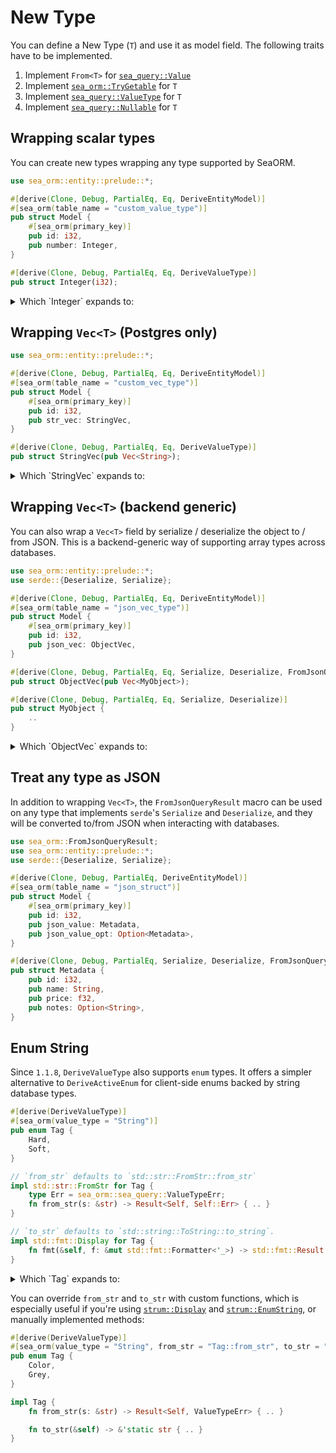 # New Type

You can define a New Type (`T`) and use it as model field. The following traits have to be implemented.

1. Implement `From<T>` for [`sea_query::Value`](https://docs.rs/sea-query/*/sea_query/value/enum.Value.html)
2. Implement [`sea_orm::TryGetable`](https://docs.rs/sea-orm/*/sea_orm/trait.TryGetable.html) for `T`
3. Implement [`sea_query::ValueType`](https://docs.rs/sea-query/*/sea_query/value/trait.ValueType.html) for `T`
4. Implement [`sea_query::Nullable`](https://docs.rs/sea-query/*/sea_query/value/trait.Nullable.html) for `T`

## Wrapping scalar types

You can create new types wrapping any type supported by SeaORM.

```rust
use sea_orm::entity::prelude::*;

#[derive(Clone, Debug, PartialEq, Eq, DeriveEntityModel)]
#[sea_orm(table_name = "custom_value_type")]
pub struct Model {
    #[sea_orm(primary_key)]
    pub id: i32,
    pub number: Integer,
}

#[derive(Clone, Debug, PartialEq, Eq, DeriveValueType)]
pub struct Integer(i32);
```

<details>
    <summary>Which `Integer` expands to:</summary>

```rust
#[automatically_derived]
impl std::convert::From<Integer> for sea_orm::Value {
    fn from(source: Integer) -> Self {
        source.0.into()
    }
}

#[automatically_derived]
impl sea_orm::TryGetable for Integer {
    fn try_get_by<I: sea_orm::ColIdx>(res: &sea_orm::QueryResult, idx: I)
        -> std::result::Result<Self, sea_orm::TryGetError> {
        <i32 as sea_orm::TryGetable>::try_get_by(res, idx).map(|v| Integer(v))
    }
}

#[automatically_derived]
impl sea_orm::sea_query::ValueType for Integer {
    fn try_from(v: sea_orm::Value) -> std::result::Result<Self, sea_orm::sea_query::ValueTypeErr> {
        <i32 as sea_orm::sea_query::ValueType>::try_from(v).map(|v| Integer(v))
    }

    fn type_name() -> std::string::String {
        stringify!(Integer).to_owned()
    }

    fn array_type() -> sea_orm::sea_query::ArrayType {
        sea_orm::sea_query::ArrayType::Int
    }

    fn column_type() -> sea_orm::sea_query::ColumnType {
        sea_orm::sea_query::ColumnType::Integer
    }
}

#[automatically_derived]
impl sea_orm::sea_query::Nullable for Integer {
    fn null() -> sea_orm::Value {
        <i32 as sea_orm::sea_query::Nullable>::null()
    }
}
```
</details>

## Wrapping `Vec<T>` (Postgres only)

```rust
use sea_orm::entity::prelude::*;

#[derive(Clone, Debug, PartialEq, Eq, DeriveEntityModel)]
#[sea_orm(table_name = "custom_vec_type")]
pub struct Model {
    #[sea_orm(primary_key)]
    pub id: i32,
    pub str_vec: StringVec,
}

#[derive(Clone, Debug, PartialEq, Eq, DeriveValueType)]
pub struct StringVec(pub Vec<String>);
```

<details>
    <summary>Which `StringVec` expands to:</summary>

```rust
#[automatically_derived]
impl std::convert::From<StringVec> for Value {
    fn from(source: StringVec) -> Self {
        source.0.into()
    }
}

#[automatically_derived]
impl sea_orm::TryGetable for StringVec {
    fn try_get_by<I: sea_orm::ColIdx>(res: &QueryResult, idx: I) -> Result<Self, sea_orm::TryGetError> {
        <Vec<String> as sea_orm::TryGetable>::try_get_by(res, idx).map(|v| StringVec(v))
    }
}

#[automatically_derived]
impl sea_orm::sea_query::ValueType for StringVec {
    fn try_from(v: Value) -> Result<Self, sea_orm::sea_query::ValueTypeErr> {
        <Vec<String> as sea_orm::sea_query::ValueType>::try_from(v).map(|v| StringVec(v))
    }

    fn type_name() -> String {
        stringify!(StringVec).to_owned()
    }

    fn array_type() -> sea_orm::sea_query::ArrayType {
        sea_orm::sea_query::ArrayType::String
    }

    fn column_type() -> sea_orm::sea_query::ColumnType {
        sea_orm::sea_query::ColumnType::String(StringLen::None)
    }
}

#[automatically_derived]
impl sea_orm::sea_query::Nullable for Integer {
    fn null() -> sea_orm::Value {
        <Vec<String> as sea_orm::sea_query::Nullable>::null()
    }
}
```
</details>

## Wrapping `Vec<T>` (backend generic)

You can also wrap a `Vec<T>` field by serialize / deserialize the object to / from JSON. This is a backend-generic way of supporting array types across databases.

```rust
use sea_orm::entity::prelude::*;
use serde::{Deserialize, Serialize};

#[derive(Clone, Debug, PartialEq, Eq, DeriveEntityModel)]
#[sea_orm(table_name = "json_vec_type")]
pub struct Model {
    #[sea_orm(primary_key)]
    pub id: i32,
    pub json_vec: ObjectVec,
}

#[derive(Clone, Debug, PartialEq, Eq, Serialize, Deserialize, FromJsonQueryResult)]
pub struct ObjectVec(pub Vec<MyObject>);

#[derive(Clone, Debug, PartialEq, Eq, Serialize, Deserialize)]
pub struct MyObject {
    ..
}
```

<details>
    <summary>Which `ObjectVec` expands to:</summary>

```rust
impl sea_orm::TryGetableFromJson for ObjectVec {}

impl std::convert::From<ObjectVec> for sea_orm::Value {
    fn from(source: ObjectVec) -> Self {
        sea_orm::Value::Json(serde_json::to_value(&source).ok().map(|s| std::boxed::Box::new(s)))
    }
}

impl sea_orm::sea_query::ValueType for ObjectVec {
    fn try_from(v: sea_orm::Value) -> Result<Self, sea_orm::sea_query::ValueTypeErr> {
        match v {
            sea_orm::Value::Json(Some(json)) => Ok(
                serde_json::from_value(*json).map_err(|_| sea_orm::sea_query::ValueTypeErr)?,
            ),
            _ => Err(sea_orm::sea_query::ValueTypeErr),
        }
    }

    fn type_name() -> String {
        stringify!(ObjectVec).to_owned()
    }

    fn array_type() -> sea_orm::sea_query::ArrayType {
        sea_orm::sea_query::ArrayType::Json
    }

    fn column_type() -> sea_orm::sea_query::ColumnType {
        sea_orm::sea_query::ColumnType::Json
    }
}

impl sea_orm::sea_query::Nullable for ObjectVec {
    fn null() -> sea_orm::Value {
        sea_orm::Value::Json(None)
    }
}
```
</details>

## Treat any type as JSON

In addition to wrapping `Vec<T>`, the `FromJsonQueryResult` macro can be used on any type that implements `serde`'s `Serialize` and `Deserialize`, and they will be converted to/from JSON when interacting with databases.

```rust
use sea_orm::FromJsonQueryResult;
use sea_orm::entity::prelude::*;
use serde::{Deserialize, Serialize};

#[derive(Clone, Debug, PartialEq, DeriveEntityModel)]
#[sea_orm(table_name = "json_struct")]
pub struct Model {
    #[sea_orm(primary_key)]
    pub id: i32,
    pub json_value: Metadata,
    pub json_value_opt: Option<Metadata>,
}

#[derive(Clone, Debug, PartialEq, Serialize, Deserialize, FromJsonQueryResult)]
pub struct Metadata {
    pub id: i32,
    pub name: String,
    pub price: f32,
    pub notes: Option<String>,
}
```

## Enum String

Since `1.1.8`, `DeriveValueType` also supports `enum` types. It offers a simpler alternative to `DeriveActiveEnum` for client-side enums backed by string database types.

```rust
#[derive(DeriveValueType)]
#[sea_orm(value_type = "String")]
pub enum Tag {
    Hard,
    Soft,
}

// `from_str` defaults to `std::str::FromStr::from_str`
impl std::str::FromStr for Tag {
    type Err = sea_orm::sea_query::ValueTypeErr;
    fn from_str(s: &str) -> Result<Self, Self::Err> { .. }
}

// `to_str` defaults to `std::string::ToString::to_string`.
impl std::fmt::Display for Tag {
    fn fmt(&self, f: &mut std::fmt::Formatter<'_>) -> std::fmt::Result { .. }
}
```

<details>
    <summary>Which `Tag` expands to:</summary>

```rust
#[automatically_derived]
impl std::convert::From<Tag> for sea_orm::Value {
    fn from(source: Tag) -> Self {
        std::string::ToString::to_string(&source).into()
    }
}

#[automatically_derived]
impl sea_orm::TryGetable for Tag {
    fn try_get_by<I: sea_orm::ColIdx>(res: &sea_orm::QueryResult, idx: I)
        -> std::result::Result<Self, sea_orm::TryGetError> {
        let string = String::try_get_by(res, idx)?;
        std::str::FromStr::from_str(&string).map_err(|err| sea_orm::TryGetError::DbErr(sea_orm::DbErr::Type(format!("{err:?}"))))
    }
}

#[automatically_derived]
impl sea_orm::sea_query::ValueType for Tag {
    fn try_from(v: sea_orm::Value) -> std::result::Result<Self, sea_orm::sea_query::ValueTypeErr> {
        let string = <String as sea_orm::sea_query::ValueType>::try_from(v)?;
        std::str::FromStr::from_str(&string).map_err(|_| sea_orm::sea_query::ValueTypeErr)
    }

    fn type_name() -> std::string::String {
        stringify!(Tag).to_owned()
    }

    fn array_type() -> sea_orm::sea_query::ArrayType {
        sea_orm::sea_query::ArrayType::String
    }

    fn column_type() -> sea_orm::sea_query::ColumnType {
        sea_orm::sea_query::ColumnType::String(sea_orm::sea_query::StringLen::None)
    }
}

#[automatically_derived]
impl sea_orm::sea_query::Nullable for Tag {
    fn null() -> sea_orm::Value {
        sea_orm::Value::String(None)
    }
}
```
</details>

You can override `from_str` and `to_str` with custom functions, which is especially useful if you're using [`strum::Display`](https://docs.rs/strum/latest/strum/derive.Display.html) and [`strum::EnumString`](https://docs.rs/strum/latest/strum/derive.EnumString.html), or manually implemented methods:

```rust
#[derive(DeriveValueType)]
#[sea_orm(value_type = "String", from_str = "Tag::from_str", to_str = "Tag::to_str")]
pub enum Tag {
    Color,
    Grey,
}

impl Tag {
    fn from_str(s: &str) -> Result<Self, ValueTypeErr> { .. }

    fn to_str(&self) -> &'static str { .. }
}
```